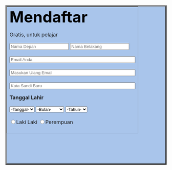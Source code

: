 <html>
<head><title>Form Pendaftaran</title></head>

<table border="4" bgcolor="A9C5EB" align="center" height="500" width="400" cellpadding="20">
<tr>
<td>
<b><font color="black" size="10"> Mendaftar </font></b>
<p> Gratis, untuk pelajar </p>
<input type="text" Name="nama" size="20" placeholder="Nama Depan">
<input type="text" Name="nama" size="20" placeholder="Nama Belakang"><br><br>
<input type="text" Name="email" size="46" placeholder="Email Anda"><br><br>
<input type="text" Name="remail" size="46" placeholder="Masukan Ulang Email"><br><br>
<input type="password" Name="sandi" size="46" placeholder="Kata Sandi Baru"><br>
<p><b> Tanggal Lahir </b></p>
<select name="Tanggal">
<option>-Tanggal-</option>
<option value="1">1</option>
<option value="2">2</option>
<option value="3">3</option>
<option value="4">4</option>
<option value="5">5</option>
<option value="6">6</option>
<option value="7">7</option>
<option value="8">8</option>
<option value="9">9</option>
<option value="10">10</option>
<option value="11">11</option>
<option value="12">12</option>
<option value="13">13</option>
<option value="14">14</option>
<option value="15">15</option>
<option value="16">16</option>
<option value="17">17</option>
<option value="18">18</option>
<option value="19">19</option>
<option value="20">20</option>
<option value="21">21</option>
<option value="22">22</option>
<option value="23">23</option>
<option value="24">24</option>
<option value="25">25</option>
<option value="26">26</option>
<option value="27">27</option>
<option value="28">28</option>
<option value="29">29</option>
<option value="30">30</option>
<option value="31">31</option>
<option value="32">32</option>
</select>
<select name="Bulan">
<option>-Bulan-</option>
<option value="1">Januari</option>
<option value="2">Februari</option>
<option value="3">Maret</option>
<option value="4">April</option>
<option value="5">Mei</option>
<option value="6">Juni</option>
<option value="7">Juli</option>
<option value="8">Agustus</option>
<option value="9">September</option>
<option value="10">Oktober</option>
<option value="11">November</option>
<option value="12">Desember</option>
</select>
<select name="Tahun">
<option>-Tahun-</option>
<option value="1980">1980</option>
<option value="1981">1981</option>
<option value="1982">1982</option>
<option value="1983">1983</option>
<option value="1984">1984</option>
<option value="1985">1985</option>
<option value="1986">1986</option>
<option value="1987">1987</option>
<option value="1988">1988</option>
<option value="1989">1989</option>
<option value="1990">1990</option>
<option value="1991">1991</option>
<option value="1992">1992</option>
<option value="1993">1993</option>
<option value="1994">1994</option>
<option value="1995">1995</option>
<option value="1996">1996</option>
<option value="1997">1997</option>
<option value="1998">1998</option>
<option value="1999">1999</option>
<option value="2000">2000</option>
<option value="2001">2001</option>
<option value="2002">2002</option>
<option value="2003">2003</option>
<option value="2004">2004</option>
<option value="2005">2005</option>
<option value="2006">2006</option>
<option value="2007">2007</option>
<option value="2008">2008</option>
<option value="2009">2009</option>
<option value="2010">2010</option>
<option value="2011">2011</option>
<option value="2012">2012</option>
<option value="2013">2013</option>
<option value="2014">2014</option>
<option value="2015">2015</option>
</select><br><br>
<input type="radio" name="Kelamin" value="L">Laki Laki
<input type="radio" name="Kelamin" value="P">Perempuan
<br><br>

</td>
</tr>

</body>
</html>